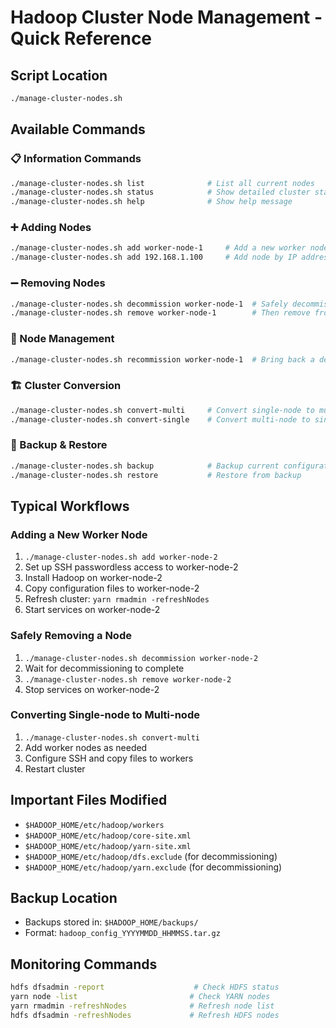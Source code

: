 # Hadoop Cluster Node Management - Quick Reference

## Script Location
```bash
./manage-cluster-nodes.sh
```

## Available Commands

### 📋 Information Commands
```bash
./manage-cluster-nodes.sh list              # List all current nodes
./manage-cluster-nodes.sh status            # Show detailed cluster status
./manage-cluster-nodes.sh help              # Show help message
```

### ➕ Adding Nodes
```bash
./manage-cluster-nodes.sh add worker-node-1     # Add a new worker node
./manage-cluster-nodes.sh add 192.168.1.100     # Add node by IP address
```

### ➖ Removing Nodes
```bash
./manage-cluster-nodes.sh decommission worker-node-1  # Safely decommission first
./manage-cluster-nodes.sh remove worker-node-1        # Then remove from cluster
```

### 🔄 Node Management
```bash
./manage-cluster-nodes.sh recommission worker-node-1  # Bring back a decommissioned node
```

### 🏗️ Cluster Conversion
```bash
./manage-cluster-nodes.sh convert-multi     # Convert single-node to multi-node
./manage-cluster-nodes.sh convert-single    # Convert multi-node to single-node
```

### 💾 Backup & Restore
```bash
./manage-cluster-nodes.sh backup            # Backup current configuration
./manage-cluster-nodes.sh restore           # Restore from backup
```

## Typical Workflows

### Adding a New Worker Node
1. `./manage-cluster-nodes.sh add worker-node-2`
2. Set up SSH passwordless access to worker-node-2
3. Install Hadoop on worker-node-2
4. Copy configuration files to worker-node-2
5. Refresh cluster: `yarn rmadmin -refreshNodes`
6. Start services on worker-node-2

### Safely Removing a Node
1. `./manage-cluster-nodes.sh decommission worker-node-2`
2. Wait for decommissioning to complete
3. `./manage-cluster-nodes.sh remove worker-node-2`
4. Stop services on worker-node-2

### Converting Single-node to Multi-node
1. `./manage-cluster-nodes.sh convert-multi`
2. Add worker nodes as needed
3. Configure SSH and copy files to workers
4. Restart cluster

## Important Files Modified
- `$HADOOP_HOME/etc/hadoop/workers`
- `$HADOOP_HOME/etc/hadoop/core-site.xml`
- `$HADOOP_HOME/etc/hadoop/yarn-site.xml`
- `$HADOOP_HOME/etc/hadoop/dfs.exclude` (for decommissioning)
- `$HADOOP_HOME/etc/hadoop/yarn.exclude` (for decommissioning)

## Backup Location
- Backups stored in: `$HADOOP_HOME/backups/`
- Format: `hadoop_config_YYYYMMDD_HHMMSS.tar.gz`

## Monitoring Commands
```bash
hdfs dfsadmin -report                    # Check HDFS status
yarn node -list                         # Check YARN nodes
yarn rmadmin -refreshNodes              # Refresh node list
hdfs dfsadmin -refreshNodes             # Refresh HDFS nodes
```
